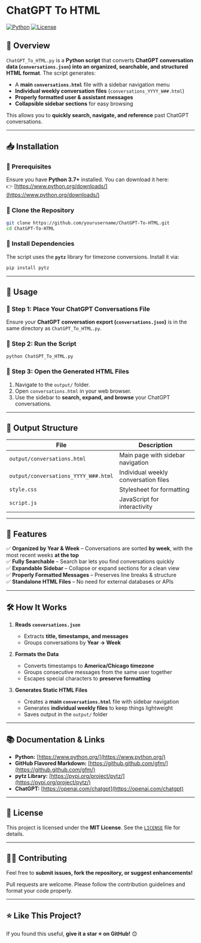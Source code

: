 # ChatGPT To HTML

[![Python](https://img.shields.io/badge/Python-3.7%2B-blue)](https://www.python.org/)
[![License](https://img.shields.io/badge/License-MIT-green)](LICENSE)

## 📌 Overview

`ChatGPT_To_HTML.py` is a **Python script** that converts **ChatGPT conversation data (`conversations.json`) into an organized, searchable, and structured HTML format**. The script generates:  

- A **main `conversations.html`** file with a sidebar navigation menu  
- **Individual weekly conversation files** (`conversations_YYYY_W##.html`)  
- **Properly formatted user & assistant messages**  
- **Collapsible sidebar sections** for easy browsing  

This allows you to **quickly search, navigate, and reference** past ChatGPT conversations.

---

## 📥 Installation

### **🔹 Prerequisites**
Ensure you have **Python 3.7+** installed. You can download it here:  
👉 [https://www.python.org/downloads/](https://www.python.org/downloads/)

### **🔹 Clone the Repository**
```sh
git clone https://github.com/yourusername/ChatGPT-To-HTML.git
cd ChatGPT-To-HTML
```

### **🔹 Install Dependencies**
The script uses the **`pytz`** library for timezone conversions. Install it via:
```sh
pip install pytz
```

---

## 🚀 Usage

### **🔹 Step 1: Place Your ChatGPT Conversations File**
Ensure your **ChatGPT conversation export (`conversations.json`)** is in the same directory as `ChatGPT_To_HTML.py`.

### **🔹 Step 2: Run the Script**
```sh
python ChatGPT_To_HTML.py
```

### **🔹 Step 3: Open the Generated HTML Files**
1. Navigate to the `output/` folder.
2. Open `conversations.html` in your web browser.
3. Use the sidebar to **search, expand, and browse** your ChatGPT conversations.

---

## 📂 Output Structure

| File | Description |
|------|------------|
| `output/conversations.html` | Main page with sidebar navigation |
| `output/conversations_YYYY_W##.html` | Individual weekly conversation files |
| `style.css` | Stylesheet for formatting |
| `script.js` | JavaScript for interactivity |

---

## 🎯 Features

✅ **Organized by Year & Week** – Conversations are sorted **by week**, with the most recent weeks **at the top**  
✅ **Fully Searchable** – Search bar lets you find conversations quickly  
✅ **Expandable Sidebar** – Collapse or expand sections for a clean view  
✅ **Properly Formatted Messages** – Preserves line breaks & structure  
✅ **Standalone HTML Files** – No need for external databases or APIs  

---

## 🛠 How It Works

1. **Reads `conversations.json`**  
   - Extracts **title, timestamps, and messages**  
   - Groups conversations by **Year → Week**  

2. **Formats the Data**  
   - Converts timestamps to **America/Chicago timezone**  
   - Groups consecutive messages from the same user together  
   - Escapes special characters to **preserve formatting**  

3. **Generates Static HTML Files**  
   - Creates a **main `conversations.html`** file with sidebar navigation  
   - Generates **individual weekly files** to keep things lightweight  
   - Saves output in the `output/` folder  

---

## 📚 Documentation & Links

- **Python:** [https://www.python.org/](https://www.python.org/)
- **GitHub Flavored Markdown:** [https://github.github.com/gfm/](https://github.github.com/gfm/)
- **pytz Library:** [https://pypi.org/project/pytz/](https://pypi.org/project/pytz/)
- **ChatGPT:** [https://openai.com/chatgpt](https://openai.com/chatgpt)

---

## 📜 License

This project is licensed under the **MIT License**. See the [`LICENSE`](LICENSE) file for details.

---

## 👨‍💻 Contributing

Feel free to **submit issues, fork the repository, or suggest enhancements!**  

Pull requests are welcome. Please follow the contribution guidelines and format your code properly.

---

## ⭐ Like This Project?

If you found this useful, **give it a star ⭐ on GitHub!** 😊
